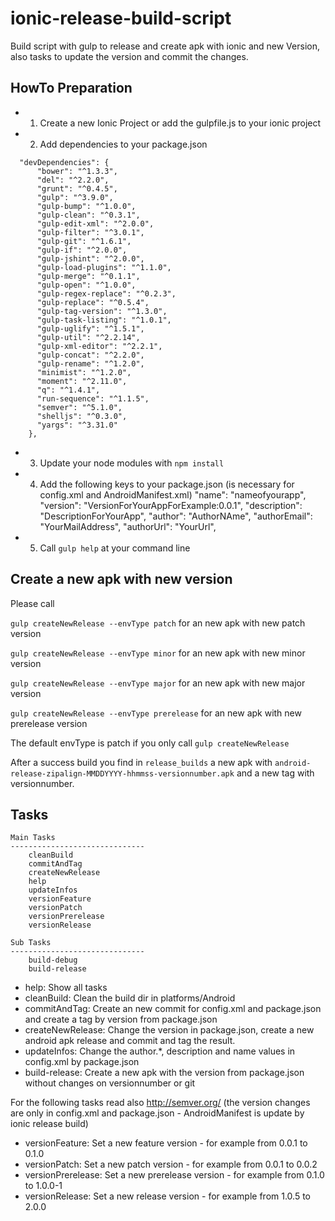# ionic-release-build-script
Build script with gulp to release and create apk with ionic and new Version, also tasks to update the version and commit the changes.

## HowTo Preparation
* 1. Create a new Ionic Project or add the gulpfile.js to your ionic project
* 2. Add dependencies to your package.json 
```
  "devDependencies": {
      "bower": "^1.3.3",
      "del": "^2.2.0",
      "grunt": "^0.4.5",
      "gulp": "^3.9.0",
      "gulp-bump": "^1.0.0",
      "gulp-clean": "^0.3.1",
      "gulp-edit-xml": "^2.0.0",
      "gulp-filter": "^3.0.1",
      "gulp-git": "^1.6.1",
      "gulp-if": "^2.0.0",
      "gulp-jshint": "^2.0.0",
      "gulp-load-plugins": "^1.1.0",
      "gulp-merge": "^0.1.1",
      "gulp-open": "^1.0.0",
      "gulp-regex-replace": "^0.2.3",
      "gulp-replace": "^0.5.4",
      "gulp-tag-version": "^1.3.0",
      "gulp-task-listing": "^1.0.1",
      "gulp-uglify": "^1.5.1",
      "gulp-util": "^2.2.14",
      "gulp-xml-editor": "^2.2.1",
      "gulp-concat": "^2.2.0",
      "gulp-rename": "^1.2.0",
      "minimist": "^1.2.0",
      "moment": "^2.11.0",
      "q": "^1.4.1",
      "run-sequence": "^1.1.5",
      "semver": "^5.1.0",
      "shelljs": "^0.3.0",
      "yargs": "^3.31.0"
    },
```
* 3. Update your node modules with `npm install`
* 4. Add the following keys to your package.json (is necessary for config.xml and AndroidManifest.xml)
  "name": "nameofyourapp",
  "version": "VersionForYourAppForExample:0.0.1",
  "description": "DescriptionForYourApp",
  "author": "AuthorNAme",
  "authorEmail": "YourMailAddress",
  "authorUrl": "YourUrl",
* 5. Call `gulp help` at your command line 

## Create a new apk with new version

Please call

`gulp createNewRelease --envType patch` for an new apk with new patch version

`gulp createNewRelease --envType minor` for an new apk with new minor version

`gulp createNewRelease --envType major` for an new apk with new major version

`gulp createNewRelease --envType prerelease` for an new apk with new prerelease version


The default envType is patch if you only call `gulp createNewRelease`

After a success build you find in `release_builds` a new apk with `android-release-zipalign-MMDDYYYY-hhmmss-versionnumber.apk` and a new tag with versionnumber.

## Tasks

```
Main Tasks
------------------------------
    cleanBuild
    commitAndTag
    createNewRelease
    help
    updateInfos
    versionFeature
    versionPatch
    versionPrerelease
    versionRelease

Sub Tasks
------------------------------
    build-debug
    build-release
```

* help: Show all tasks
* cleanBuild: Clean the build dir in platforms/Android
* commitAndTag: Create an new commit for config.xml and package.json and create a tag by version from package.json
* createNewRelease: Change the version in package.json, create a new android apk release and commit and tag the result.
* updateInfos: Change the author.*, description and name values in config.xml by package.json
* build-release: Create a new apk with the version from package.json without changes on versionnumber or git

For the following tasks read also http://semver.org/ (the version changes are only in config.xml and package.json - AndroidManifest is update by ionic release build)
* versionFeature: Set a new feature version - for example from 0.0.1 to 0.1.0 
* versionPatch: Set a new patch version - for example from 0.0.1 to 0.0.2
* versionPrerelease: Set a new prerelease version - for example from 0.1.0 to 1.0.0-1
* versionRelease: Set a new release version - for example from 1.0.5 to 2.0.0


